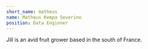 ```yaml
---
short_name: matheus
name: Matheus Kempa Severino
position: Data Enginner
---
```

Jill is an avid fruit grower based in the south of France.